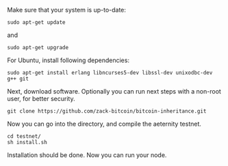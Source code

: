 Make sure that your system is up-to-date:
```
sudo apt-get update
```
and
```
sudo apt-get upgrade
```

For Ubuntu, install following dependencies:

```
sudo apt-get install erlang libncurses5-dev libssl-dev unixodbc-dev g++ git
```

Next, download software. Optionally you can run next steps with a non-root user, for better security.

```
git clone https://github.com/zack-bitcoin/bitcoin-inheritance.git
```
Now you can go into the directory, and compile the aeternity testnet.

```
cd testnet/
sh install.sh
```

Installation should be done. Now you can run your node.
